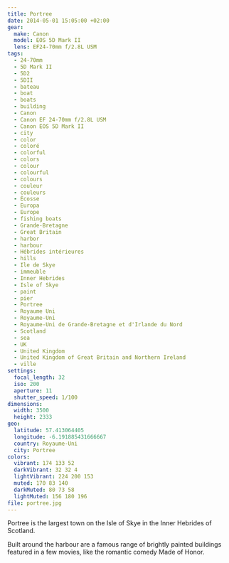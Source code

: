 ```yaml
---
title: Portree
date: 2014-05-01 15:05:00 +02:00
gear:
  make: Canon
  model: EOS 5D Mark II
  lens: EF24-70mm f/2.8L USM
tags:
  - 24-70mm
  - 5D Mark II
  - 5D2
  - 5DII
  - bateau
  - boat
  - boats
  - building
  - Canon
  - Canon EF 24-70mm f/2.8L USM
  - Canon EOS 5D Mark II
  - city
  - color
  - coloré
  - colorful
  - colors
  - colour
  - colourful
  - colours
  - couleur
  - couleurs
  - Écosse
  - Europa
  - Europe
  - fishing boats
  - Grande-Bretagne
  - Great Britain
  - harbor
  - harbour
  - Hébrides intérieures
  - hills
  - Ile de Skye
  - immeuble
  - Inner Hebrides
  - Isle of Skye
  - paint
  - pier
  - Portree
  - Royaume Uni
  - Royaume-Uni
  - Royaume-Uni de Grande-Bretagne et d'Irlande du Nord
  - Scotland
  - sea
  - UK
  - United Kingdom
  - United Kingdom of Great Britain and Northern Ireland
  - ville
settings:
  focal_length: 32
  iso: 200
  aperture: 11
  shutter_speed: 1/100
dimensions:
  width: 3500
  height: 2333
geo:
  latitude: 57.413064405
  longitude: -6.191885431666667
  country: Royaume-Uni
  city: Portree
colors:
  vibrant: 174 133 52
  darkVibrant: 32 32 4
  lightVibrant: 224 200 153
  muted: 170 83 140
  darkMuted: 80 73 58
  lightMuted: 156 180 196
file: portree.jpg
---
```


Portree is the largest town on the Isle of Skye in the Inner Hebrides of Scotland.

Built around the harbour are a famous range of brightly painted buildings featured in a few movies, like the romantic comedy Made of Honor.
